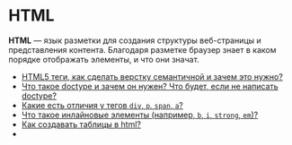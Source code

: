 # HTML

**HTML** — язык разметки для создания структуры веб-страницы и представления контента. Благодаря разметке браузер знает в каком порядке отображать элементы, и что они значат.

* [HTML5 теги, как сделать верстку семантичной и зачем это нужно?](html5-tags.md)
* [Что такое doctype и зачем он нужен? Что будет, если не написать doctype?](doctype.md)
* [Какие есть отличия у тегов `div`, `p`, `span`, `a`?](div-p-span-a.md)
* [Что такое инлайновые элементы (например, `b`, `i`, `strong`, `em`)?](inline-elements.md)
* [Как создавать таблицы в html?](table.md)
*
